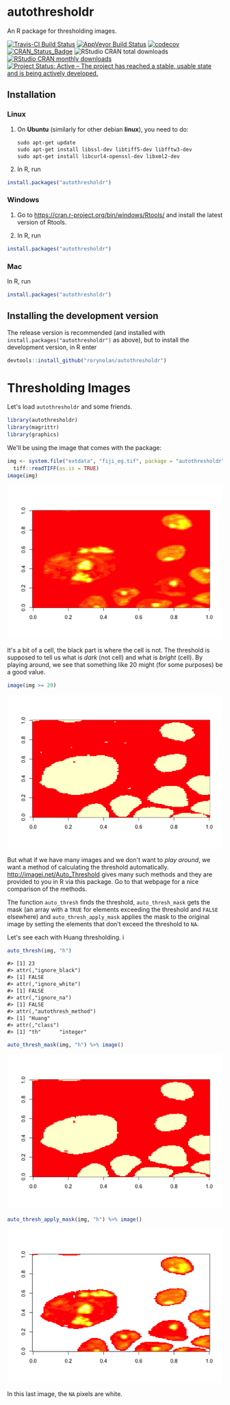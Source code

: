 autothresholdr
================

An R package for thresholding images.

[![Travis-CI Build Status](https://travis-ci.org/rorynolan/autothresholdr.svg?branch=master)](https://travis-ci.org/rorynolan/autothresholdr) [![AppVeyor Build Status](https://ci.appveyor.com/api/projects/status/github/rorynolan/autothresholdr?branch=master&svg=true)](https://ci.appveyor.com/project/rorynolan/autothresholdr) [![codecov](https://codecov.io/gh/rorynolan/autothresholdr/branch/master/graph/badge.svg)](https://codecov.io/gh/rorynolan/autothresholdr) [![CRAN\_Status\_Badge](http://www.r-pkg.org/badges/version/autothresholdr)](https://cran.r-project.org/package=autothresholdr) ![RStudio CRAN total downloads](http://cranlogs.r-pkg.org/badges/grand-total/autothresholdr) [![RStudio CRAN monthly downloads](http://cranlogs.r-pkg.org/badges/autothresholdr)](http://cran.rstudio.com/web/packages/autothresholdr/index.html) [![Project Status: Active – The project has reached a stable, usable state and is being actively developed.](http://www.repostatus.org/badges/latest/active.svg)](http://www.repostatus.org/#active)

Installation
------------

### Linux

1.  On **Ubuntu** (similarly for other debian **linux**), you need to do:

        sudo apt-get update
        sudo apt-get install libssl-dev libtiff5-dev libfftw3-dev 
        sudo apt-get install libcurl4-openssl-dev libxml2-dev 

2.  In R, run

``` r
install.packages("autothresholdr")
```

### Windows

1.  Go to <https://cran.r-project.org/bin/windows/Rtools/> and install the latest version of Rtools.

2.  In R, run

``` r
install.packages("autothresholdr")
```

### Mac

In R, run

``` r
install.packages("autothresholdr")
```

Installing the development version
----------------------------------

The release version is recommended (and installed with `install.packages("autothresholdr")` as above), but to install the development version, in R enter

``` r
devtools::install_github("rorynolan/autothresholdr")
```

Thresholding Images
===================

Let's load `autothresholdr` and some friends.

``` r
library(autothresholdr)
library(magrittr)
library(graphics)
```

We'll be using the image that comes with the package:

``` r
img <- system.file("extdata", "fiji_eg.tif", package = "autothresholdr") %>%
  tiff::readTIFF(as.is = TRUE)
image(img)
```

![](README_files/figure-markdown_github-ascii_identifiers/the%20image-1.png)

It's a bit of a cell, the black part is where the cell is not. The threshold is supposed to tell us what is *dark* (not cell) and what is *bright* (cell). By playing around, we see that something like 20 might (for some purposes) be a good value.

``` r
image(img >= 20)
```

![](README_files/figure-markdown_github-ascii_identifiers/guess%20twenty-1.png)

But what if we have many images and we don't want to *play around*, we want a method of calculating the threshold automatically. <http://imagej.net/Auto_Threshold> gives many such methods and they are provided to you in R via this package. Go to that webpage for a nice comparison of the methods.

The function `auto_thresh` finds the threshold, `auto_thresh_mask` gets the mask (an array with a `TRUE` for elements exceeding the threshold and `FALSE` elsewhere) and `auto_thresh_apply_mask` applies the mask to the original image by setting the elements that don't exceed the threshold to `NA`.

Let's see each with Huang thresholding. i

``` r
auto_thresh(img, "h")
```

    #> [1] 23
    #> attr(,"ignore_black")
    #> [1] FALSE
    #> attr(,"ignore_white")
    #> [1] FALSE
    #> attr(,"ignore_na")
    #> [1] FALSE
    #> attr(,"autothresh_method")
    #> [1] "Huang"
    #> attr(,"class")
    #> [1] "th"      "integer"

``` r
auto_thresh_mask(img, "h") %>% image()
```

![](README_files/figure-markdown_github-ascii_identifiers/thresh%20mask%20apply-1.png)

``` r
auto_thresh_apply_mask(img, "h") %>% image()
```

![](README_files/figure-markdown_github-ascii_identifiers/thresh%20mask%20apply-2.png)

In this last image, the `NA` pixels are white.

